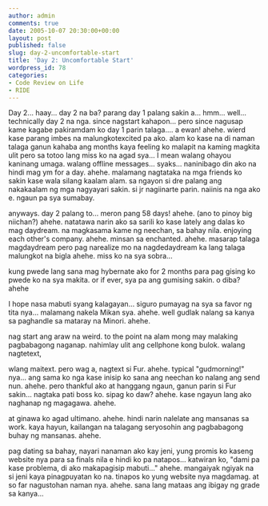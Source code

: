 ```yaml
---
author: admin
comments: true
date: 2005-10-07 20:30:00+00:00
layout: post
published: false
slug: day-2-uncomfortable-start
title: 'Day 2: Uncomfortable Start'
wordpress_id: 78
categories:
- Code Review on Life
- RIDE
---
```


Day 2... haay... day 2 na ba? parang day 1 palang sakin a... hmm... well... technically day 2 na nga. since nagstart kahapon... pero since nagusap kame kagabe pakiramdam ko day 1 parin talaga.... a ewan! ahehe. wierd kase parang imbes na malungkotexcited pa ako. alam ko kase na di naman talaga ganun kahaba ang months kaya feeling ko malapit na kaming magkita ulit pero sa totoo lang miss ko na agad sya... I mean walang ohayou kaninang umaga. walang offline messages... syaks... naninibago din ako na hindi mag ym for a day. ahehe. malamang nagtataka na mga friends ko sakin kase wala silang kaalam alam. sa ngayon si dre palang ang nakakaalam ng mga nagyayari sakin. si jr nagiinarte parin. naiinis na nga ako e. ngaun pa sya sumabay.

anyways. day 2 palang to... meron pang 58 days! ahehe. (ano to pinoy big niichan?) ahehe. natatawa narin ako sa sarili ko kase lately ang dalas ko mag daydream. na magkasama kame ng neechan, sa bahay nila. enjoying each other's company. ahehe. minsan sa enchanted. ahehe. masarap talaga magdaydream pero pag narealize mo na nagdedaydream ka lang talaga malungkot na bigla ahehe. miss ko na sya sobra... 

kung pwede lang sana mag hybernate ako for 2 months para pag gising ko pwede ko na sya makita. or if ever, sya pa ang gumising sakin. o diba? ahehe

I hope nasa mabuti syang kalagayan... siguro pumayag na sya sa favor ng tita nya... malamang nakela Mikan sya. ahehe. well gudlak nalang sa kanya sa paghandle sa mataray na Minori. ahehe. 

nag start ang araw na weird. to the point na alam mong may malaking pagbabagong naganap. nahimlay ulit ang cellphone kong bulok. walang nagtetext,

wlang maitext. pero wag a, nagtext si Fur. ahehe. typical "gudmorning!" nya... ang sama ko nga kase inisip ko sana ang neechan ko nalang ang send nun. ahehe. pero thankful ako at hanggang ngaun, ganun parin si Fur sakin... nagtaka pati boss ko. sipag ko daw? ahehe. kase ngayun lang ako naghanap ng magagawa. ahehe.

at ginawa ko agad ultimano. ahehe. hindi narin nalelate ang mansanas sa work. kaya hayun, kailangan na talagang seryosohin ang pagbabagong buhay ng mansanas. ahehe. 

pag dating sa bahay, nayari nanaman ako kay jeni, yung promis ko kaseng website nya para sa finals nila e hindi ko pa natapos... katwiran ko, "dami pa kase problema, di ako makapagisip mabuti..." ahehe. mangaiyak ngiyak na si jeni kaya pinagpuyatan ko na. tinapos ko yung website nya magdamag. at so far nagustohan naman nya. ahehe. sana lang mataas ang ibigay ng grade sa kanya...

